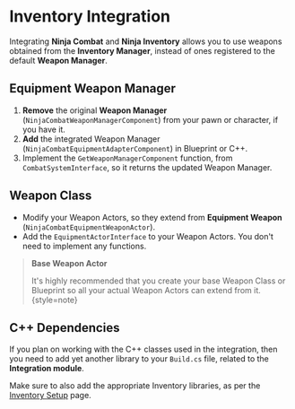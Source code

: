 # Inventory Integration
<primary-label ref="combat"/>

Integrating **Ninja Combat** and **Ninja Inventory** allows you to use weapons obtained from the **Inventory Manager**,
instead of ones registered to the default **Weapon Manager**.

## Equipment Weapon Manager

1. **Remove** the original **Weapon Manager** (`NinjaCombatWeaponManagerComponent`) from your pawn or character, if you have it.
2. **Add** the integrated Weapon Manager (`NinjaCombatEquipmentAdapterComponent`) in Blueprint or C++. 
3. Implement the `GetWeaponManagerComponent` function, from `CombatSystemInterface`, so it returns the updated Weapon Manager.

## Weapon Class

- Modify your Weapon Actors, so they extend from **Equipment Weapon** (`NinjaCombatEquipmentWeaponActor`).
- Add the `EquipmentActorInterface` to your Weapon Actors. You don't need to implement any functions.

> **Base Weapon Actor**
> 
> It's highly recommended that you create your base Weapon Class or Blueprint so all your actual Weapon Actors can 
> extend from it.
{style=note}

## C++ Dependencies

If you plan on working with the C++ classes used in the integration, then you need to add yet another library to your
`Build.cs` file, related to the **Integration module**. 

Make sure to also add the appropriate Inventory libraries, as per the [Inventory Setup](inv_setup.md) page.

<tabs group="sample">
    <tab title="Build.cs">
        <code-block lang="c#" src="cbt_build_inventory.cs"/>
    </tab>
</tabs>